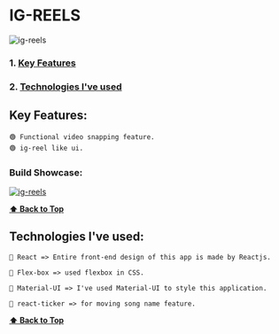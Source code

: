 # IG-REELS

![ig-reels](https://user-images.githubusercontent.com/46050946/124553741-bcbb2d00-de52-11eb-9bd0-fd4e42f0b286.png)

### 1. [Key Features](#key-features) 
### 2. [Technologies I've used](#technologies-ive-used)
 

## Key Features:

    🟢 Functional video snapping feature.
    🟢 ig-reel like ui.
  
  ### Build Showcase:
  
  [![ig-reels](https://user-images.githubusercontent.com/46050946/124553741-bcbb2d00-de52-11eb-9bd0-fd4e42f0b286.png)](https://user-images.githubusercontent.com/46050946/124553799-d0669380-de52-11eb-84bf-af2a8c8052a6.mp4)
  
  
  **[⬆ Back to Top](#ig-reels)**

## Technologies I've used:

    🔷 React => Entire front-end design of this app is made by Reactjs.

    🔷 Flex-box => used flexbox in CSS.

    🔷 Material-UI => I've used Material-UI to style this application.

    🔷 react-ticker => for moving song name feature.

    
  **[⬆ Back to Top](#ig-reels)**

